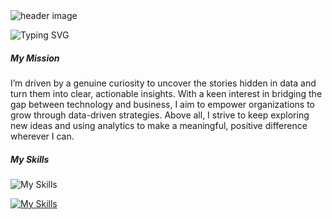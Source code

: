 <img src="https://camo.githubusercontent.com/e09012c164942eb846524af8cbea063e07297c1d0f9c5846dd3f2da99ef08f60/68747470733a2f2f63617073756c652d72656e6465722e76657263656c2e6170702f6170693f747970653d776176696e6726636f6c6f723d443942454431266865696768743d3132302673656374696f6e3d686561646572" alt="header image" />


<p align="centre">
  <img src="https://readme-typing-svg.herokuapp.com?font=Fira+Code&size=24&pause=1000&color=D16B86&center=true&vCenter=true&width=600&lines=Hello%2C+it's+Sakshi;I'm+a+Business%2FData+Analyst+Student" alt="Typing SVG" />
</p>





##### My Mission 
I’m driven by a genuine curiosity to uncover the stories hidden in data and turn them into clear, actionable insights. With a keen interest in bridging the gap between technology and business, I aim to empower organizations to grow through data-driven strategies. Above all, I strive to keep exploring new ideas and using analytics to make a meaningful, positive difference wherever I can.

##### My Skills 
![My Skills](https://skillicons.dev/icons?i=py,r,vscode,mysql,)

[![My Skills](https://skillicons.dev/icons?i=py,r,vscode,mysql&theme=light)](https://skillicons.dev)
